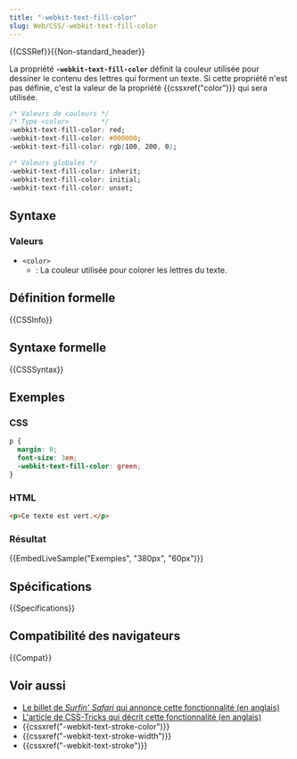 ```yaml
---
title: "-webkit-text-fill-color"
slug: Web/CSS/-webkit-text-fill-color
---
```


{{CSSRef}}{{Non-standard_header}}

La propriété **`-webkit-text-fill-color`** définit la couleur utilisée pour dessiner le contenu des lettres qui forment un texte. Si cette propriété n'est pas définie, c'est la valeur de la propriété {{cssxref("color")}} qui sera utilisée.

```css
/* Valeurs de couleurs */
/* Type <color>        */
-webkit-text-fill-color: red;
-webkit-text-fill-color: #000000;
-webkit-text-fill-color: rgb(100, 200, 0);

/* Valeurs globales */
-webkit-text-fill-color: inherit;
-webkit-text-fill-color: initial;
-webkit-text-fill-color: unset;
```

## Syntaxe

### Valeurs

- `<color>`
  - : La couleur utilisée pour colorer les lettres du texte.

## Définition formelle

{{CSSInfo}}

## Syntaxe formelle

{{CSSSyntax}}

## Exemples

### CSS

```css
p {
  margin: 0;
  font-size: 3em;
  -webkit-text-fill-color: green;
}
```

### HTML

```html
<p>Ce texte est vert.</p>
```

### Résultat

{{EmbedLiveSample("Exemples", "380px", "60px")}}

## Spécifications

{{Specifications}}

## Compatibilité des navigateurs

{{Compat}}

## Voir aussi

- [Le billet de _Surfin' Safari_ qui annonce cette fonctionnalité (en anglais)](https://www.webkit.org/blog/85/introducing-text-stroke/)
- [L'article de CSS-Tricks qui décrit cette fonctionnalité (en anglais)](https://css-tricks.com/adding-stroke-to-web-text/)
- {{cssxref("-webkit-text-stroke-color")}}
- {{cssxref("-webkit-text-stroke-width")}}
- {{cssxref("-webkit-text-stroke")}}
